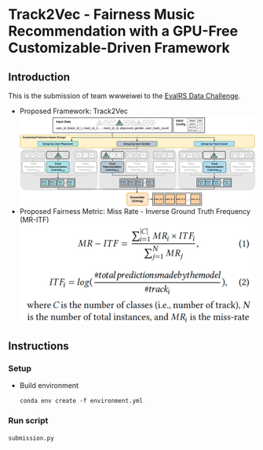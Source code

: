 # Track2Vec - Fairness Music Recommendation with a GPU-Free Customizable-Driven Framework

## Introduction

This is the submission of team wwweiwei to the [EvalRS Data Challenge](https://github.com/RecList/evalRS-CIKM-2022). 
* Proposed Framework: Track2Vec
![Track2Vec Framework](images/Track2Vec_framework.jpg)
* Proposed Fairness Metric: Miss Rate - Inverse Ground Truth Frequency (MR-ITF)
![MR-ITF Equation](images/MR_ITF_equation.jpg)

## Instructions
### Setup
- Build environment
    ```
    conda env create -f environment.yml
    ```
### Run script
  ```
  submission.py
  ```
